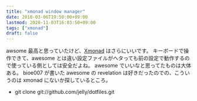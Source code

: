 ```yaml
---
title: "xmonad window manager"
date: 2010-03-06T19:50:00+09:00
lastmod: 2020-11-03T16:03:50+09:00
tags: ["xmonad"]
draft: false
---
```


awsome 最高と思っていたけど、[Xmonad](=%22http://xmonad.org/%22)
はさらにいいです。 キーボードで操作できて、awesome
とは違い設定ファイルがヘタっても前の設定で動作するので使っている側としては安全だよね。
awesome でいいなと思ってたものは大体ある。 bioe007 が書いた awesome の
revelation は好きだったのでの、こういうのは xmonad
にないか探しているところ。

-   git clone git://github.com/jelly/dotfiles.git

